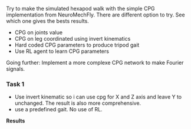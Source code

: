 
Try to make the simulated hexapod walk with the simple CPG implementation from NeuroMechFly. There are different option to try. See which one gives the bests results. 

- CPG on joints value
- CPG on leg coordinated using invert kinematics
- Hard coded CPG parameters to produce tripod gait
- Use RL agent to learn CPG parameters

Going further:
Implement a more complexe CPG network to make Fourier signals.


### Task 1 

- Use invert kinematic so i can use cpg for X and Z axis and leave Y to unchanged. The result is also more comprehensive.
- use a predefined gait. No use of RL.

**Results**




